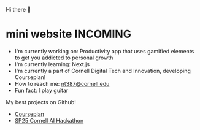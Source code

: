 Hi there 👋

# mini website INCOMING

- I'm currently working on: Productivity app that uses gamified elements to get you addicted to personal growth 
- I'm currently learning: Next.js
- I'm currently a part of Cornell Digital Tech and Innovation, developing Courseplan!
- How to reach me: nt387@cornell.edu
- Fun fact: I play guitar

My best projects on Github!

- [Courseplan](https://github.com/cornell-dti/course-plan/)
- [SP25 Cornell AI Hackathon](https://github.com/Jay-Lalwani/SignWave)
  
